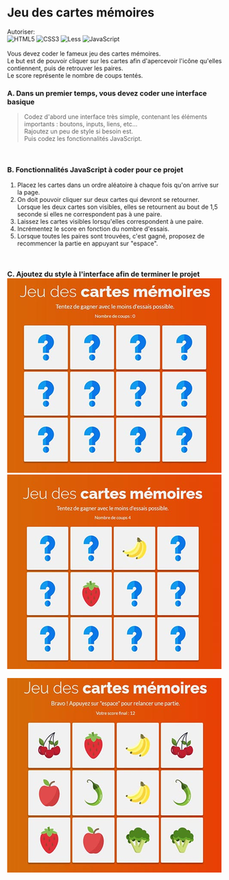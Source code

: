# Jeu des cartes mémoires
Autoriser:<br>
![HTML5](https://img.shields.io/badge/html5-%23E34F26.svg?style=for-the-badge&logo=html5&logoColor=white) ![CSS3](https://img.shields.io/badge/css3-%231572B6.svg?style=for-the-badge&logo=css3&logoColor=white) ![Less](https://img.shields.io/badge/less-2B4C80?style=for-the-badge&logo=less&logoColor=white) ![JavaScript](https://img.shields.io/badge/javascript-%23323330.svg?style=for-the-badge&logo=javascript&logoColor=%23F7DF1E)
<br><br>
Vous devez coder le fameux jeu des cartes mémoires.<br>
Le but est de pouvoir cliquer sur les cartes afin d'apercevoir l'icône qu'elles contiennent, puis de retrouver les paires.<br>
Le score représente le nombre de coups tentés.
<br>
### A. Dans un premier temps, vous devez coder une interface basique
> Codez d'abord une interface très simple, contenant les éléments importants : boutons, inputs, liens, etc...<br/>
> Rajoutez un peu de style si besoin est.
> <br>
> Puis codez les fonctionnalités JavaScript.
<br>

### B. Fonctionnalités JavaScript à coder pour ce projet
1. Placez les cartes dans un ordre aléatoire à chaque fois qu'on arrive sur la page.
2. On doit pouvoir cliquer sur deux cartes qui devront se retourner. Lorsque les deux cartes son visibles, elles se retournent au bout de 1,5 seconde si elles ne correspondent pas à une paire.
3. Laissez les cartes visibles lorsqu'elles correspondent à une paire.
4. Incrémentez le score en fonction du nombre d'essais.
5. Lorsque toutes les paires sont trouvées, c'est gagné, proposez de recommencer la partie en appuyant sur "espace".

<br>

### C. Ajoutez du style à l'interface afin de terminer le projet![Image initiale](profile/img/2-1.jpg) ![Image2](profile/img/3-1.jpg)
![Image3](profile/img/1-1.jpg)





